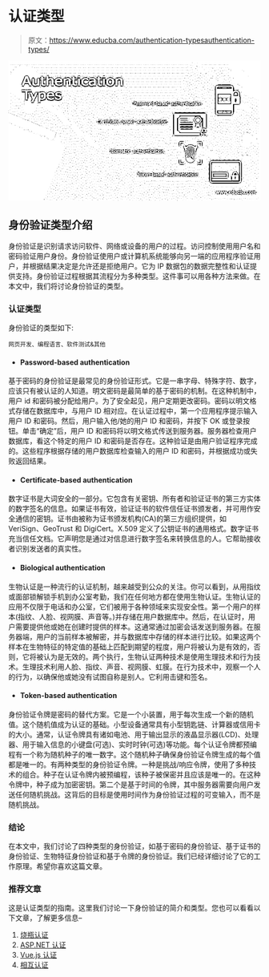 # 认证类型

> 原文：<https://www.educba.com/authentication-typesauthentication-types/>

![Authentication Types](img/7a364858a97606b57b813e9304bbfbf1.png)



## 身份验证类型介绍

身份验证是识别请求访问软件、网络或设备的用户的过程。访问控制使用用户名和密码验证用户身份。身份验证使用户或计算机系统能够向另一端的应用程序验证用户，并根据结果决定是允许还是拒绝用户。它为 IP 数据包的数据完整性和认证提供支持。身份验证过程根据其流程分为多种类型。这件事可以用各种方法来做。在本文中，我们将讨论身份验证的类型。

### 认证类型

身份验证的类型如下:

<small>网页开发、编程语言、软件测试&其他</small>

*   #### Password-based authentication

基于密码的身份验证是最常见的身份验证形式。它是一串字母、特殊字符、数字，应该只有被认证的人知道。明文密码是最简单的基于密码的机制。在这种机制中，用户 id 和密码被分配给用户。为了安全起见，用户定期更改密码。密码以明文格式存储在数据库中，与用户 ID 相对应。在认证过程中，第一个应用程序提示输入用户 ID 和密码。然后，用户输入他/她的用户 ID 和密码，并按下 OK 或登录按钮。单击“确定”后，用户 ID 和密码将以明文格式传送到服务器。服务器检查用户数据库，看这个特定的用户 ID 和密码是否存在。这种验证是由用户验证程序完成的。这些程序根据存储的用户数据库检查输入的用户 ID 和密码，并根据成功或失败返回结果。

*   #### Certificate-based authentication

数字证书是大词安全的一部分。它包含有关密钥、所有者和验证证书的第三方实体的数字签名的信息。如果证书有效，验证证书的软件信任证书颁发者，并可用作安全通信的密钥。证书由被称为证书颁发机构(CA)的第三方组织提供，如 VeriSign、GeoTrust 和 DigiCert。X.509 定义了公钥证书的通用格式。数字证书充当信任文档。它声明您是通过对信息进行数字签名来转换信息的人。它帮助接收者识别发送者的真实性。

*   #### Biological authentication

生物认证是一种流行的认证机制，越来越受到公众的关注。你可以看到，从用指纹或面部锁解锁手机到办公室考勤，我们在任何地方都在使用生物认证。生物认证的应用不仅限于电话和办公室，它们被用于各种领域来实现安全性。第一个用户的样本(指纹、人脸、视网膜、声音等。)并存储在用户数据库中。然后，在认证时，用户需要提供他或她在创建时提供的样本。这通常通过加密会话发送到服务器。在服务器端，用户的当前样本被解密，并与数据库中存储的样本进行比较。如果这两个样本在生物特征的特定值的基础上匹配到期望的程度，用户将被认为是有效的，否则，它将被认为是无效的。两个执行，生物认证两种技术是使用生理技术和行为技术。生理技术利用人脸、指纹、声音、视网膜、虹膜。在行为技术中，观察一个人的行为，以确保他或她没有试图自称是别人。它利用击键和签名。

*   #### Token-based authentication

身份验证令牌是密码的替代方案。它是一个小装置，用于每次生成一个新的随机值。这个随机值成为认证的基础。小型设备通常具有小型钥匙链、计算器或信用卡的大小。通常，认证令牌具有诸如电池、用于输出显示的液晶显示器(LCD)、处理器、用于输入信息的小键盘(可选)、实时时钟(可选)等功能。每个认证令牌都预编程有一个称为随机种子的唯一数字。这个随机种子确保身份验证令牌生成的每个值都是唯一的。有两种类型的身份验证令牌。一种是挑战/响应令牌，使用了多种技术的组合。种子在认证令牌内被预编程，该种子被保密并且应该是唯一的。在这种令牌中，种子成为加密密钥。第二个是基于时间的令牌，其中服务器需要向用户发送任何随机挑战。这背后的目标是使用时间作为身份验证过程的可变输入，而不是随机挑战。

### 结论

在本文中，我们讨论了四种类型的身份验证，如基于密码的身份验证、基于证书的身份验证、生物特征身份验证和基于令牌的身份验证。我们已经详细讨论了它的工作原理。希望你喜欢这篇文章。

### 推荐文章

这是认证类型的指南。这里我们讨论一下身份验证的简介和类型。您也可以看看以下文章，了解更多信息–

1.  [烧瓶认证](https://www.educba.com/flask-authentication/)
2.  [ASP.NET 认证](https://www.educba.com/authentication-in-asp-dot-net/)
3.  [Vue.js 认证](https://www.educba.com/vue-js-authentication/)
4.  [相互认证](https://www.educba.com/mutual-authentication/)





